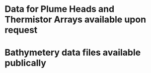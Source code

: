 # Data for Plume Heads and Thermistor Arrays available upon request
# Bathymetery data files available publically
